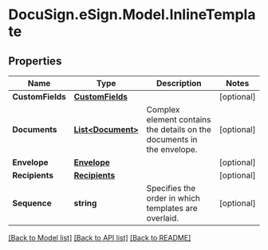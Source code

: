 # DocuSign.eSign.Model.InlineTemplate
## Properties

Name | Type | Description | Notes
------------ | ------------- | ------------- | -------------
**CustomFields** | [**CustomFields**](CustomFields.md) |  | [optional] 
**Documents** | [**List&lt;Document&gt;**](Document.md) | Complex element contains the details on the documents in the envelope. | [optional] 
**Envelope** | [**Envelope**](Envelope.md) |  | [optional] 
**Recipients** | [**Recipients**](Recipients.md) |  | [optional] 
**Sequence** | **string** | Specifies the order in which templates are overlaid. | [optional] 

[[Back to Model list]](../README.md#documentation-for-models) [[Back to API list]](../README.md#documentation-for-api-endpoints) [[Back to README]](../README.md)


